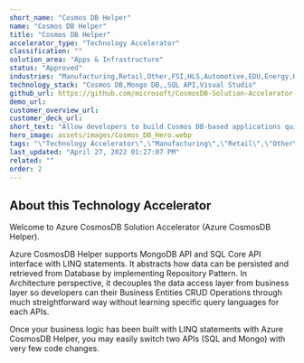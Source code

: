 ```yaml
---
short_name: "Cosmos DB Helper"
name: "Cosmos DB Helper"
title: "Cosmos DB Helper"
accelerator_type: "Technology Accelerator"
classification: ""
solution_area: "Apps & Infrastructure"
status: "Approved"
industries: "Manufacturing,Retail,Other,FSI,HLS,Automotive,EDU,Energy,High Tech,Media and Entertainment,Professional Services,SLG,Horizontal"
technology_stack: "Cosmos DB,Mongo DB,,SQL API,Visual Studio"
github_url: https://github.com/microsoft/CosmosDB-Solution-Accelerator-CosmosDB-Helper
demo_url: 
customer_overview_url: 
customer_deck_url: 
short_text: "Allow developers to build Cosmos DB-based applications quickly and easily."
hero_image: assets/images/Cosmos_DB_Hero.webp
tags: "\"Technology Accelerator\",\"Manufacturing\",\"Retail\",\"Other\",\"FSI\",\"HLS\",\"Automotive\",\"EDU\",\"Energy\",\"High Tech\",\"Media and Entertainment\",\"Professional Services\",\"SLG\",\"Horizontal\",\"Cosmos DB\",\"Mongo DB,\",\"SQL API\",\"Visual Studio\",\"Apps & Infrastructure\""
last_updated: "April 27, 2022 01:27:07 PM"
related: ""
order: 2
---
```

## About this Technology Accelerator

Welcome to Azure CosmosDB Solution Accelerator (Azure CosmosDB Helper).

Azure CosmosDB Helper supports MongoDB API and SQL Core API interface with LINQ statements.
It abstracts how data can be persisted and retrieved from Database by implementing Repository Pattern.
In Architecture perspective, it decouples the data access layer from business layer so developers can their Business Entities CRUD Operations through much streightforward way without learning specific query languages for each APIs.

Once your business logic has been built with LINQ statements with Azure CosmosDB Helper, you may easily switch two APIs (SQL and Mongo) with very few code changes.

